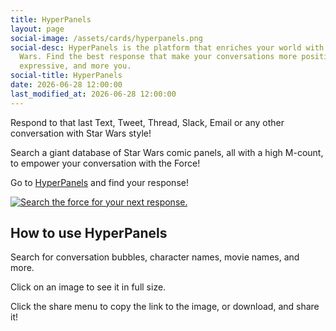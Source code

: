 ```yaml
---
title: HyperPanels
layout: page
social-image: /assets/cards/hyperpanels.png
social-desc: HyperPanels is the platform that enriches your world with Star
  Wars. Find the best response that make your conversations more positive, more
  expressive, and more you.
social-title: HyperPanels
date: 2026-06-28 12:00:00
last_modified_at: 2026-06-28 12:00:00
---
```

Respond to that last Text, Tweet, Thread, Slack, Email or any other conversation with Star Wars style!

Search a giant database of Star Wars comic panels, all with a high M-count, to empower your conversation with the Force!

Go to <a href="https://hyperpanels.starwars.guide" target="_blank">HyperPanels</a> and find your response!

<a href="https://hyperpanels.starwars.guide" target="_blank"><img src="{{ 'assets/hyperpanel.png' | relative_url }}" alt="Search the force for your next response." /></a>

## How to use HyperPanels

Search for conversation bubbles, character names, movie names, and more. 

Click on an image to see it in full size.

Click the share menu to copy the link to the image, or download, and share it!